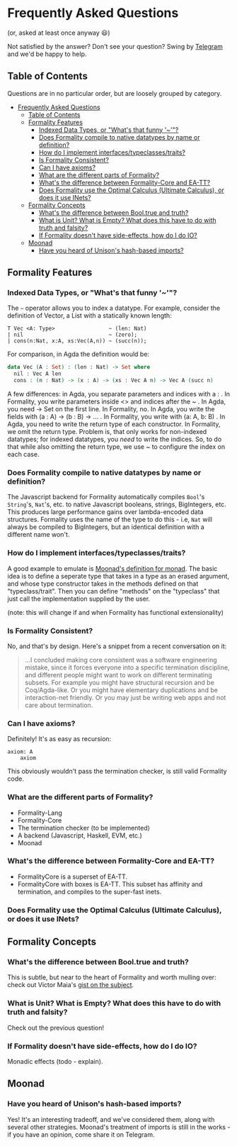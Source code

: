 # Frequently Asked Questions
(or, asked at least once anyway 😃)

Not satisfied by the answer? Don't see your question? Swing by
[Telegram](https://t.me/formality_lang) and we'd be happy to help.

## Table of Contents

Questions are in no particular order, but are loosely grouped
by category.

- [Frequently Asked Questions](#frequently-asked-questions)
  - [Table of Contents](#table-of-contents)
  - [Formality Features](#formality-features)
    - [Indexed Data Types, or "What's that funny '~'"?](#indexed-data-types-or-whats-that-funny-)
    - [Does Formality compile to native datatypes by name or definition?](#does-formality-compile-to-native-datatypes-by-name-or-definition)
    - [How do I implement interfaces/typeclasses/traits?](#how-do-i-implement-interfacestypeclassestraits)
    - [Is Formality Consistent?](#is-formality-consistent)
    - [Can I have axioms?](#can-i-have-axioms)
    - [What are the different parts of Formality?](#what-are-the-different-parts-of-formality)
    - [What's the difference between Formality-Core and EA-TT?](#whats-the-difference-between-formality-core-and-ea-tt)
    - [Does Formality use the Optimal Calculus (Ultimate Calculus), or does it use INets?](#does-formality-use-the-optimal-calculus-ultimate-calculus-or-does-it-use-inets)
  - [Formality Concepts](#formality-concepts)
    - [What's the difference between Bool.true and truth?](#whats-the-difference-between-booltrue-and-truth)
    - [What is Unit? What is Empty? What does this have to do with truth and falsity?](#what-is-unit-what-is-empty-what-does-this-have-to-do-with-truth-and-falsity)
    - [If Formality doesn't have side-effects, how do I do IO?](#if-formality-doesnt-have-side-effects-how-do-i-do-io)
  - [Moonad](#moonad)
    - [Have you heard of Unison's hash-based imports?](#have-you-heard-of-unisons-hash-based-imports)

## Formality Features
### Indexed Data Types, or "What's that funny '~'"?
The `~` operator allows you to index a datatype. For example, 
consider the definition of Vector, a List with a statically
known length:
```
T Vec <A: Type>                 ~ (len: Nat)
| nil                           ~ (zero);
| cons(n:Nat, x:A, xs:Vec(A,n)) ~ (succ(n));
```

For comparison, in Agda the definition would be:

```agda
data Vec (A : Set) : (len : Nat) -> Set where
  nil : Vec A len
  cons : (n : Nat) -> (x : A) -> (xs : Vec A n) -> Vec A (succ n)
```
A few differences: in Agda, you separate parameters and indices with a : . In Formality, you write parameters inside <> and indices after the ~ . In Agda, you need -> Set on the first line. In Formality, no. In Agda, you write the fields with (a : A) -> (b : B) -> ... . In Formality, you write with (a: A, b: B) . In Agda, you need to write the return type of each constructor. In Formality, we omit the return type. Problem is, that only works for non-indexed datatypes; for indexed datatypes, you *need* to write the indices. So, to do that while also omitting the return type, we use ~ to configure the index on each case.

### Does Formality compile to native datatypes by name or definition?

The Javascript backend for Formality automatically compiles `Bool`'s
`String`'s, `Nat`'s, etc. to native Javascript booleans, strings, BigIntegers, etc.
This produces large performance gains over lambda-encoded data structures.
Formality uses the name of the type to do this - i.e, `Nat` will always be compiled
to BigIntegers, but an identical definition with a different name won't.

### How do I implement interfaces/typeclasses/traits?

A good example to emulate is [Moonad's definition for monad](https://github.com/moonad/Moonad/blob/master/lib/Monad.fm). The basic idea is to define a seperate type that
takes in a type as an erased argument, and whose type constructor takes in the methods
defined on that "typeclass/trait". Then you can define "methods" on the "typeclass"
that just call the implementation supplied by the user.

(note: this will change if and when Formality has functional extensionality)

### Is Formality Consistent?

No, and that's by design. Here's a snippet from a recent conversation on it:

> ...I concluded making core consistent was a software engineering mistake, since it forces everyone into a specific termination discipline, and different people might want to work on different terminating subsets. For example you might have structural recursion and be Coq/Agda-like. Or you might have elementary duplications and be interaction-net friendly. Or you may just be writing web apps and not care about termination.

### Can I have axioms?

Definitely! It's as easy as recursion:

```
axiom: A
    axiom
```

This obviously wouldn't pass the termination checker, is still valid Formality code.

### What are the different parts of Formality?
- Formality-Lang
- Formality-Core
- The termination checker (to be implemented)
- A backend (Javascript, Haskell, EVM, etc.)
- Moonad

### What's the difference between Formality-Core and EA-TT?
- FormalityCore is a superset of EA-TT.
- FormalityCore with boxes is EA-TT. This subset has affinity and termination, and compiles to the super-fast inets.

### Does Formality use the Optimal Calculus (Ultimate Calculus), or does it use INets?

## Formality Concepts

### What's the difference between Bool.true and truth?

This is subtle, but near to the heart of Formality and worth mulling over:
check out Victor Maia's [gist on the subject](https://gist.github.com/MaiaVictor/6f0ad6665bcefc6cd2997538e7c6c185).


### What is Unit? What is Empty? What does this have to do with truth and falsity?
Check out the previous question! 

### If Formality doesn't have side-effects, how do I do IO?

Monadic effects (todo - explain).

## Moonad

### Have you heard of Unison's hash-based imports?

Yes! It's an interesting tradeoff, and we've considered them, along with several other
strategies. Moonad's treatment of imports is still in the works - if you have
an opinion, come share it on Telegram.


